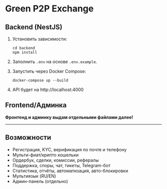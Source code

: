 # Green P2P Exchange

## Backend (NestJS)

1. Установить зависимости:
   ```
   cd backend
   npm install
   ```

2. Заполнить `.env` на основе `.env.example`.

3. Запустить через Docker Compose:
   ```
   docker-compose up --build
   ```

4. API будет на http://localhost:4000

## Frontend/Админка

**Фронтенд и админку выдам отдельными файлами далее!**

---

## Возможности

- Регистрация, KYC, верификация по почте и телефону
- Мульти-фиат/крипто кошельки
- Ордербук, сделки, комиссии, рефералы
- Поддержка, споры, чат, тикеты, Telegram-бот
- Статистика, отчёты, автоматизация, авто-блокировки
- Мультиязык (RU/EN)
- Админ-панель (отдельно)
